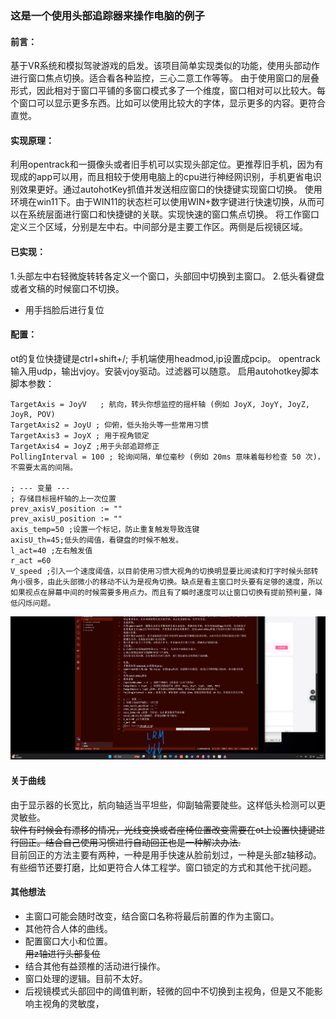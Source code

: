 ### 这是一个使用头部追踪器来操作电脑的例子
#### 前言：
基于VR系统和模拟驾驶游戏的启发。该项目简单实现类似的功能，使用头部动作进行窗口焦点切换。适合看各种监控，三心二意工作等等。
由于使用窗口的层叠形式，因此相对于窗口平铺的多窗口模式多了一个维度，窗口相对可以比较大。每个窗口可以显示更多东西。比如可以使用比较大的字体，显示更多的内容。更符合直觉。
#### 实现原理：
利用opentrack和一摄像头或者旧手机可以实现头部定位。更推荐旧手机，因为有现成的app可以用，而且相较于使用电脑上的cpu进行神经网识别，手机更省电识别效果更好。通过autohotKey抓值并发送相应窗口的快捷键实现窗口切换。
使用环境在win11下。由于WIN11的状态栏可以使用WIN+数字键进行快速切换，从而可以在系统层面进行窗口和快捷键的关联。实现快速的窗口焦点切换。
将工作窗口定义三个区域，分别是左中右。中间部分是主要工作区。两侧是后视镜区域。
#### 已实现：
1.头部左中右轻微旋转转各定义一个窗口，头部回中切换到主窗口。
2.低头看键盘或者文稿的时候窗口不切换。
- 用手挡脸后进行复位

#### 配置：
ot的复位快捷键是ctrl+shift+/;
手机端使用headmod,ip设置成pcip。
opentrack输入用udp，输出vjoy。安装vjoy驱动。过滤器可以随意。
启用autohotkey脚本
脚本参数：
```JoystickNumber = 2  ; 你的手柄编号 (通是 1)也可能是2
TargetAxis = JoyV   ; 航向，转头你想监控的摇杆轴 (例如 JoyX, JoyY, JoyZ, JoyR, POV)
TargetAxis2 = JoyU ; 仰俯，低头抬头等一些常用习惯
TargetAxis3 = JoyX ; 用于视角锁定   
TargetAxis4 = JoyZ ;用于头部追踪修正
PollingInterval = 100 ; 轮询间隔，单位毫秒 (例如 20ms 意味着每秒检查 50 次)，不需要太高的间隔。

; --- 变量 ---
; 存储目标摇杆轴的上一次位置
prev_axisV_position := ""
prev_axisU_position := ""
axis_temp=50 ;设置一个标记，防止重复触发导致连键
axisU_th=45;低头的阈值，看键盘的时候不触发。
l_act=40 ;左右触发值
r_act =60
V_speed ;引入一个速度阈值，以目前使用习惯大视角的切换明显要比阅读和打字时候头部转角小很多，由此头部微小的移动不认为是视角切换。缺点是看主窗口时头要有足够的速度，所以如果视点在屏幕中间的时候需要多用点力。而且有了瞬时速度可以让窗口切换有提前预判量，降低闪烁问题。
```
![alt text](./img/155353.png)

#### 关于曲线
由于显示器的长宽比，航向轴适当平坦些，仰副轴需要陡些。这样低头检测可以更灵敏些。  
~~软件有时候会有漂移的情况，光线变换或者座椅位置改变需要在ot上设置快捷键进行回正。结合自己使用习惯进行自动回正也是一种解决办法.~~  
目前回正的方法主要有两种，一种是用手快速从脸前划过，一种是头部z轴移动。  
有些细节还要打磨，比如更符合人体工程学。窗口锁定的方式和其他干扰问题。  
#### 其他想法
- 主窗口可能会随时改变，结合窗口名称将最后前置的作为主窗口。  
- 其他符合人体的曲线。  
- 配置窗口大小和位置。  
~~用z轴进行头部复位~~
- 结合其他有益颈椎的活动进行操作。
- 窗口处理的逻辑。目前不太好。
- 后视镜模式头部回中的阈值判断，轻微的回中不切换到主视角，但是又不能影响主视角的灵敏度，